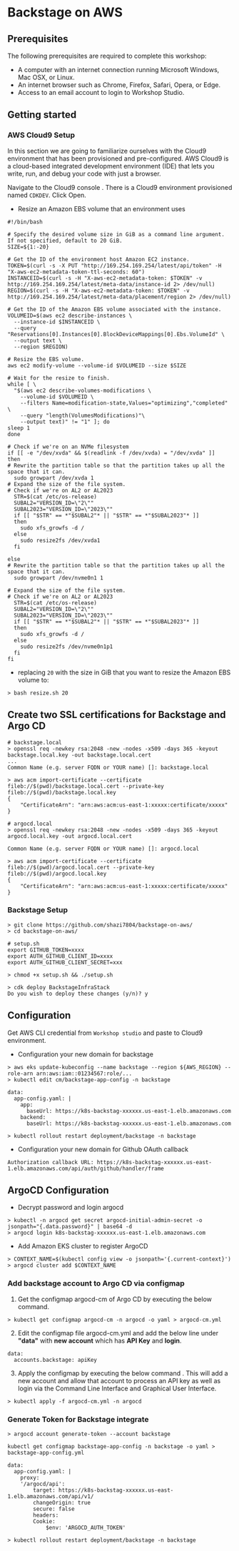 # Backstage on AWS

## Prerequisites

The following prerequisites are required to complete this workshop:

- A computer with an internet connection running Microsoft Windows, Mac OSX, or Linux.
- An internet browser such as Chrome, Firefox, Safari, Opera, or Edge.
- Access to an email account to login to Workshop Studio.

## Getting started 

### AWS Cloud9 Setup

In this section we are going to familiarize ourselves with the Cloud9 environment that has been provisioned and pre-configured. AWS Cloud9 is a cloud-based integrated development environment (IDE) that lets you write, run, and debug your code with just a browser.

Navigate to the Cloud9 console . There is a Cloud9 environment provisioned named `CDKDEV`. Click Open.

- Resize an Amazon EBS volume that an environment uses

```
#!/bin/bash

# Specify the desired volume size in GiB as a command line argument. If not specified, default to 20 GiB.
SIZE=${1:-20}

# Get the ID of the environment host Amazon EC2 instance.
TOKEN=$(curl -s -X PUT "http://169.254.169.254/latest/api/token" -H "X-aws-ec2-metadata-token-ttl-seconds: 60")
INSTANCEID=$(curl -s -H "X-aws-ec2-metadata-token: $TOKEN" -v http://169.254.169.254/latest/meta-data/instance-id 2> /dev/null)
REGION=$(curl -s -H "X-aws-ec2-metadata-token: $TOKEN" -v http://169.254.169.254/latest/meta-data/placement/region 2> /dev/null)

# Get the ID of the Amazon EBS volume associated with the instance.
VOLUMEID=$(aws ec2 describe-instances \
  --instance-id $INSTANCEID \
  --query "Reservations[0].Instances[0].BlockDeviceMappings[0].Ebs.VolumeId" \
  --output text \
  --region $REGION)

# Resize the EBS volume.
aws ec2 modify-volume --volume-id $VOLUMEID --size $SIZE

# Wait for the resize to finish.
while [ \
  "$(aws ec2 describe-volumes-modifications \
    --volume-id $VOLUMEID \
    --filters Name=modification-state,Values="optimizing","completed" \
    --query "length(VolumesModifications)"\
    --output text)" != "1" ]; do
sleep 1
done

# Check if we're on an NVMe filesystem
if [[ -e "/dev/xvda" && $(readlink -f /dev/xvda) = "/dev/xvda" ]]
then
# Rewrite the partition table so that the partition takes up all the space that it can.
  sudo growpart /dev/xvda 1
# Expand the size of the file system.
# Check if we're on AL2 or AL2023
  STR=$(cat /etc/os-release)
  SUBAL2="VERSION_ID=\"2\""
  SUBAL2023="VERSION_ID=\"2023\""
  if [[ "$STR" == *"$SUBAL2"* || "$STR" == *"$SUBAL2023"* ]]
  then
    sudo xfs_growfs -d /
  else
    sudo resize2fs /dev/xvda1
  fi

else
# Rewrite the partition table so that the partition takes up all the space that it can.
  sudo growpart /dev/nvme0n1 1

# Expand the size of the file system.
# Check if we're on AL2 or AL2023
  STR=$(cat /etc/os-release)
  SUBAL2="VERSION_ID=\"2\""
  SUBAL2023="VERSION_ID=\"2023\""
  if [[ "$STR" == *"$SUBAL2"* || "$STR" == *"$SUBAL2023"* ]]
  then
    sudo xfs_growfs -d /
  else
    sudo resize2fs /dev/nvme0n1p1
  fi
fi
```

- replacing `20` with the size in GiB that you want to resize the Amazon EBS volume to:
```
> bash resize.sh 20
```

## Create two SSL certifications for Backstage and Argo CD

```
# backstage.local
> openssl req -newkey rsa:2048 -new -nodes -x509 -days 365 -keyout backstage.local.key -out backstage.local.cert
...
Common Name (e.g. server FQDN or YOUR name) []: backstage.local

> aws acm import-certificate --certificate fileb://$(pwd)/backstage.local.cert --private-key fileb://$(pwd)/backstage.local.key
{
    "CertificateArn": "arn:aws:acm:us-east-1:xxxxx:certificate/xxxxx"
}
```


```
# argocd.local
> openssl req -newkey rsa:2048 -new -nodes -x509 -days 365 -keyout argocd.local.key -out argocd.local.cert

Common Name (e.g. server FQDN or YOUR name) []: argocd.local

> aws acm import-certificate --certificate fileb://$(pwd)/argocd.local.cert --private-key fileb://$(pwd)/argocd.local.key
{
    "CertificateArn": "arn:aws:acm:us-east-1:xxxxx:certificate/xxxxx"
}
```

### Backstage Setup

```
> git clone https://github.com/shazi7804/backstage-on-aws/
> cd backstage-on-aws/
```

```
# setup.sh
export GITHUB_TOKEN=xxxx
export AUTH_GITHUB_CLIENT_ID=xxxx
export AUTH_GITHUB_CLIENT_SECRET=xxx

> chmod +x setup.sh && ./setup.sh
```

```
> cdk deploy BackstageInfraStack
Do you wish to deploy these changes (y/n)? y
```

## Configuration

Get AWS CLI credential from `Workshop studio` and paste to Cloud9 environment.

- Configuration your new domain for backstage
```
> aws eks update-kubeconfig --name backstage --region ${AWS_REGION} --role-arn arn:aws:iam::01234567:role/...
> kubectl edit cm/backstage-app-config -n backstage

data:
  app-config.yaml: |
    app:
      baseUrl: https://k8s-backstag-xxxxxx.us-east-1.elb.amazonaws.com
    backend:
      baseUrl: https://k8s-backstag-xxxxxx.us-east-1.elb.amazonaws.com

> kubectl rollout restart deployment/backstage -n backstage
```

- Configuration your new domain for Github OAuth callback 
```
Authorization callback URL: https://k8s-backstag-xxxxxx.us-east-1.elb.amazonaws.com/api/auth/github/handler/frame
```



## ArgoCD Configuration

- Decrypt password and login argocd

```
> kubectl -n argocd get secret argocd-initial-admin-secret -o jsonpath="{.data.password}" | base64 -d
> argocd login k8s-backstag-xxxxxx.us-east-1.elb.amazonaws.com
```

- Add Amazon EKS cluster to register ArgoCD

```
> CONTEXT_NAME=$(kubectl config view -o jsonpath='{.current-context}')
> argocd cluster add $CONTEXT_NAME
```

### Add backstage account to Argo CD via configmap

1. Get the configmap argocd-cm of Argo CD by executing the below command.

```
> kubectl get configmap argocd-cm -n argocd -o yaml > argocd-cm.yml
```

2. Edit the configmap file argocd-cm.yml and add the below line under **"data"** with **new account** which has **API Key** and **login**.

```
data:
  accounts.backstage: apiKey
```

3. Apply the configmap by executing the below command . This will add a new account and allow that account to process an API key as well as login via the Command Line Interface and Graphical User Interface.

```
> kubectl apply -f argocd-cm.yml -n argocd
```

### Generate Token for Backstage integrate

```
> argocd account generate-token --account backstage
```

```
kubectl get configmap backstage-app-config -n backstage -o yaml > backstage-app-config.yml
```

```
data:
  app-config.yaml: |
    proxy:
    '/argocd/api':
        target: https://k8s-backstag-xxxxxx.us-east-1.elb.amazonaws.com/api/v1/
        changeOrigin: true
        secure: false
        headers:
        Cookie:
            $env: 'ARGOCD_AUTH_TOKEN'
```

```
> kubectl rollout restart deployment/backstage -n backstage
```
